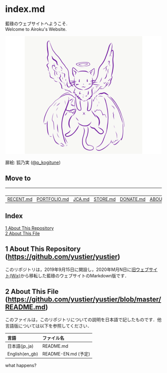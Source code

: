 # index.md
藍碌のウェブサイトへようこそ.  
Welcome to Airoku's Website.


![i6chan_angel.png](https://raw.githubusercontent.com/yustier/yustier/master/resource/i6chan_angel.png)


扉絵: 狐乃実 ([@p_kogitune](https://twitter.com/p_kogitune))


## Move to
|||||||Here|
|:-:|:-:|:-:|:-:|:-:|:-:|:-:|
|[RECENT.md](https://github.com/yustier/yustier/blob/master/RECENT.md)|[PORTFOLIO.md](https://github.com/yustier/yustier/blob/master/PORTFOLIO.md)|[JCA.md](https://github.com/yustier/yustier/blob/master/JCA.md)|[STORE.md](https://github.com/yustier/yustier/blob/master/STORE.md)|[DONATE.md](https://github.com/yustier/yustier/blob/master/DONATE.md)|[ABOUT.md](https://github.com/yustier/yustier/blob/master/ABOUT.md)|**README.md**|


## Index
[1 About This Repository](#1-about-this-repository-httpsgithubcomyustieryustier)  
[2 About This File](#2-about-this-file-httpsgithubcomyustieryustierblobmasterreadmemd)


## 1 About This Repository (https://github.com/yustier/yustier)
このリポジトリは，2019年9月15日に開設し，2020年M月N日に[旧ウェブサイト(Wix)](http://bit.ly/airokusite)から移転した藍碌のウェブサイトのMarkdown版です．


## 2 About This File (https://github.com/yustier/yustier/blob/master/README.md)
このファイルは，このリポジトリについての説明を日本語で記したものです．他言語版については以下を参照してください．


|言語|ファイル名|
|:-|:-|
|日本語(jp_ja)|README.md|
|English(en_gb)|README-EN.md (予定)|


<!---
Copyright 2019-2020 Airoku
-->

what happens?
